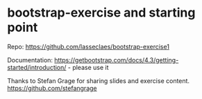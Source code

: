 # bootstrap-exercise and starting point

Repo: https://github.com/lasseclaes/bootstrap-exercise1

Documentation: https://getbootstrap.com/docs/4.3/getting-started/introduction/ - please use it

Thanks to Stefan Grage for sharing slides and exercise content.
https://github.com/stefangrage
